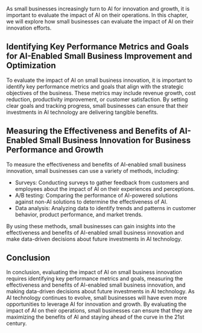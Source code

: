 
As small businesses increasingly turn to AI for innovation and growth, it is important to evaluate the impact of AI on their operations. In this chapter, we will explore how small businesses can evaluate the impact of AI on their innovation efforts.

Identifying Key Performance Metrics and Goals for AI-Enabled Small Business Improvement and Optimization
--------------------------------------------------------------------------------------------------------

To evaluate the impact of AI on small business innovation, it is important to identify key performance metrics and goals that align with the strategic objectives of the business. These metrics may include revenue growth, cost reduction, productivity improvement, or customer satisfaction. By setting clear goals and tracking progress, small businesses can ensure that their investments in AI technology are delivering tangible benefits.

Measuring the Effectiveness and Benefits of AI-Enabled Small Business Innovation for Business Performance and Growth
--------------------------------------------------------------------------------------------------------------------

To measure the effectiveness and benefits of AI-enabled small business innovation, small businesses can use a variety of methods, including:

* Surveys: Conducting surveys to gather feedback from customers and employees about the impact of AI on their experiences and perceptions.
* A/B testing: Comparing the performance of AI-powered solutions against non-AI solutions to determine the effectiveness of AI.
* Data analysis: Analyzing data to identify trends and patterns in customer behavior, product performance, and market trends.

By using these methods, small businesses can gain insights into the effectiveness and benefits of AI-enabled small business innovation and make data-driven decisions about future investments in AI technology.

Conclusion
----------

In conclusion, evaluating the impact of AI on small business innovation requires identifying key performance metrics and goals, measuring the effectiveness and benefits of AI-enabled small business innovation, and making data-driven decisions about future investments in AI technology. As AI technology continues to evolve, small businesses will have even more opportunities to leverage AI for innovation and growth. By evaluating the impact of AI on their operations, small businesses can ensure that they are maximizing the benefits of AI and staying ahead of the curve in the 21st century.
